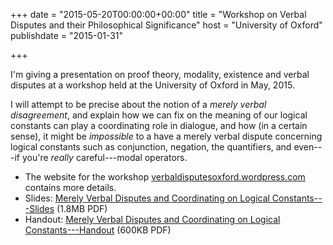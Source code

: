 +++
date = "2015-05-20T00:00:00+00:00"
title = "Workshop on Verbal Disputes and their Philosophical Significance"
host = "University of Oxford"
publishdate = "2015-01-31"

+++

I'm giving a presentation on proof theory, modality, existence and verbal disputes at a workshop held at the University of Oxford in May, 2015.

I will attempt to be precise about the notion of a *merely verbal disagreement*, and explain how we can fix on the meaning of our logical constants can play a coordinating role in dialogue, and how (in a certain sense), it might be *impossible* to a have a merely verbal dispute concerning logical constants such as conjunction, negation, the quantifiers, and even---if you're *really* careful---modal operators.

* The website for the workshop [verbaldisputesoxford.wordpress.com](https://verbaldisputesoxford.wordpress.com) contains more details.
* Slides: [Merely Verbal Disputes and Coordinating on Logical Constants---Slides](http://consequently.org/slides/mvd-logical-constants-oxford.pdf) (1.8MB PDF)
* Handout: [Merely Verbal Disputes and Coordinating on Logical Constants---Handout](http://consequently.org/handouts/mvd-logical-constants-oxford-handout.pdf) (600KB PDF)
